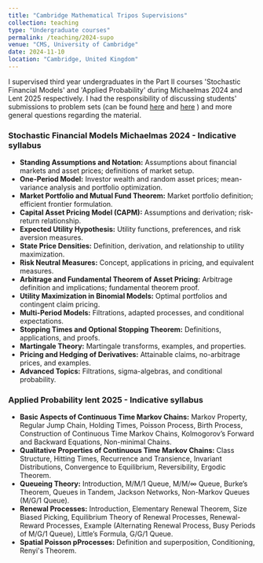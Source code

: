 ```yaml
---
title: "Cambridge Mathematical Tripos Supervisions"
collection: teaching
type: "Undergraduate courses"
permalink: /teaching/2024-supo
venue: "CMS, University of Cambridge"
date: 2024-11-10
location: "Cambridge, United Kingdom"
---
```


I supervised third year undergraduates in the Part II courses 'Stochastic Financial Models' and 'Applied Probability' during Michaelmas 2024 and Lent 2025 respectively. I had the responsibility of discussing students' submissions to problem sets (can be found <a href = "https://www.dpmms.cam.ac.uk/study/II/FinancialModels/">here</a> and <a href = "https://www.dpmms.cam.ac.uk/study/II/AppliedProbability/">here</a> ) and more general questions regarding the material.
<h3>Stochastic Financial Models Michaelmas 2024 - Indicative syllabus</h3>
<ul>
    <li><strong>Standing Assumptions and Notation:</strong> Assumptions about financial markets and asset prices; definitions of market setup.</li>
    <li><strong>One-Period Model:</strong> Investor wealth and random asset prices; mean-variance analysis and portfolio optimization.</li>
    <li><strong>Market Portfolio and Mutual Fund Theorem:</strong> Market portfolio definition; efficient frontier formulation.</li>
    <li><strong>Capital Asset Pricing Model (CAPM):</strong> Assumptions and derivation; risk-return relationship.</li>
    <li><strong>Expected Utility Hypothesis:</strong> Utility functions, preferences, and risk aversion measures.</li>
    <li><strong>State Price Densities:</strong> Definition, derivation, and relationship to utility maximization.</li>
    <li><strong>Risk Neutral Measures:</strong> Concept, applications in pricing, and equivalent measures.</li>
    <li><strong>Arbitrage and Fundamental Theorem of Asset Pricing:</strong> Arbitrage definition and implications; fundamental theorem proof.</li>
    <li><strong>Utility Maximization in Binomial Models:</strong> Optimal portfolios and contingent claim pricing.</li>
    <li><strong>Multi-Period Models:</strong> Filtrations, adapted processes, and conditional expectations.</li>
    <li><strong>Stopping Times and Optional Stopping Theorem:</strong> Definitions, applications, and proofs.</li>
    <li><strong>Martingale Theory:</strong> Martingale transforms, examples, and properties.</li>
    <li><strong>Pricing and Hedging of Derivatives:</strong> Attainable claims, no-arbitrage prices, and examples.</li>
    <li><strong>Advanced Topics:</strong> Filtrations, sigma-algebras, and conditional probability.</li>
</ul>
<h3>Applied Probability lent 2025 - Indicative syllabus</h3>
<ul>
    <li><strong>Basic Aspects of Continuous Time Markov Chains:</strong> Markov Property, Regular Jump Chain, Holding Times, Poisson Process, Birth Process, Construction of Continuous Time Markov Chains, Kolmogorov’s Forward and Backward Equations, Non-minimal Chains.</li>
    <li><strong>Qualitative Properties of Continuous Time Markov Chains:</strong> Class Structure, Hitting Times, Recurrence and Transience, Invariant Distributions, Convergence to Equilibrium, Reversibility, Ergodic Theorem.</li>
    <li><strong>Queueing Theory:</strong> Introduction, M/M/1 Queue, M/M/∞ Queue, Burke’s Theorem, Queues in Tandem, Jackson Networks, Non-Markov Queues (M/G/1 Queue).</li>
    <li><strong>Renewal Processes:</strong> Introduction, Elementary Renewal Theorem, Size Biased Picking, Equilibrium Theory of Renewal Processes, Renewal-Reward Processes, Example (Alternating Renewal Process, Busy Periods of M/G/1 Queue), Little’s Formula, G/G/1 Queue.</li>
    <li><strong>Spatial Poisson pProcesses:</strong> Definition and superposition, Conditioning, Renyi's Theorem.</li>
</ul>


